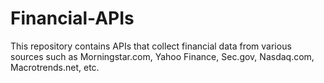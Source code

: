 # Financial-APIs
This repository contains APIs that collect financial data from various sources such as Morningstar.com, Yahoo Finance, Sec.gov, Nasdaq.com, Macrotrends.net, etc.
